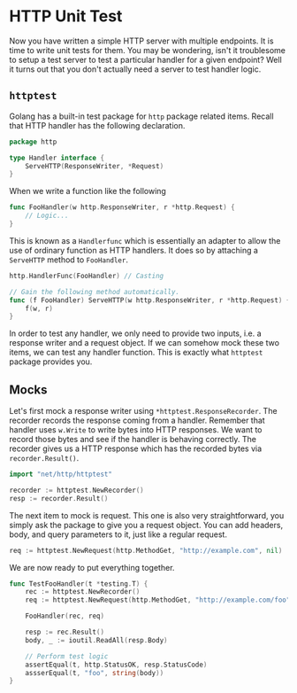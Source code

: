 # HTTP Unit Test

Now you have written a simple HTTP server with multiple endpoints. It is time to write unit tests for them. You may be wondering, isn't it troublesome to setup a test server to test a particular handler for a given endpoint? Well it turns out that you don't actually need a server to test handler logic.

## `httptest`

Golang has a built-in test package for `http` package related items. Recall that HTTP handler has the following declaration.

```go
package http

type Handler interface {
    ServeHTTP(ResponseWriter, *Request)
}
```

When we write a function like the following

```go
func FooHandler(w http.ResponseWriter, r *http.Request) {
    // Logic...
}
```

This is known as a `Handlerfunc` which is essentially an adapter to allow the use of ordinary function as HTTP handlers. It does so by attaching a `ServeHTTP` method to `FooHandler`.

```go
http.HandlerFunc(FooHandler) // Casting

// Gain the following method automatically.
func (f FooHandler) ServeHTTP(w http.ResponseWriter, r *http.Request) {
    f(w, r)
}
```

In order to test any handler, we only need to provide two inputs, i.e. a response writer and a request object. If we can somehow mock these two items, we can test any handler function. This is exactly what `httptest` package provides you.

## Mocks

Let's first mock a response writer using `*httptest.ResponseRecorder`. The recorder records the response coming from a handler. Remember that handler uses `w.Write` to write bytes into HTTP responses. We want to record those bytes and see if the handler is behaving correctly. The recorder gives us a HTTP response which has the recorded bytes via `recorder.Result()`.

```go
import "net/http/httptest"

recorder := httptest.NewRecorder()
resp := recorder.Result()
```

The next item to mock is request. This one is also very straightforward, you simply ask the package to give you a request object. You can add headers, body, and query parameters to it, just like a regular request.

```go
req := httptest.NewRequest(http.MethodGet, "http://example.com", nil)
```

We are now ready to put everything together.

```go
func TestFooHandler(t *testing.T) {
    rec := httptest.NewRecorder()
    req := httptest.NewRequest(http.MethodGet, "http://example.com/foo", nil)

    FooHandler(rec, req)

    resp := rec.Result()
    body, _ := ioutil.ReadAll(resp.Body)

    // Perform test logic
    assertEqual(t, http.StatusOK, resp.StatusCode)
    assserEqual(t, "foo", string(body))
}
```

